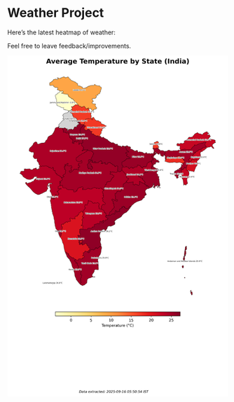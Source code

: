# Weather Project

Here’s the latest heatmap of weather:

Feel free to leave feedback/improvements.

![India Heatmap](docs/assets/india_heatmap.png?v=C8AD68)
